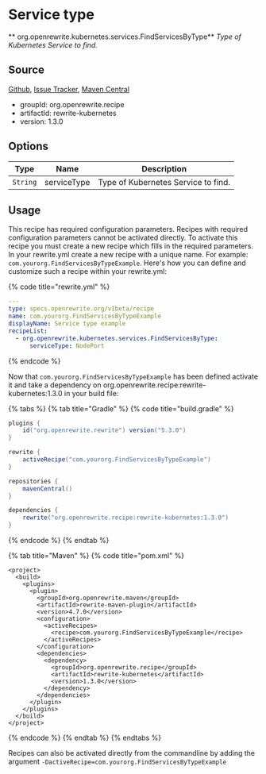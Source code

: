 # Service type

** org.openrewrite.kubernetes.services.FindServicesByType**
_Type of Kubernetes Service to find._

## Source

[Github](https://github.com/openrewrite/rewrite-kubernetes), [Issue Tracker](https://github.com/openrewrite/rewrite-kubernetes/issues), [Maven Central](https://search.maven.org/artifact/org.openrewrite.recipe/rewrite-kubernetes/1.3.0/jar)

* groupId: org.openrewrite.recipe
* artifactId: rewrite-kubernetes
* version: 1.3.0

## Options

| Type | Name | Description |
| -- | -- | -- |
| `String` | serviceType | Type of Kubernetes Service to find. |


## Usage

This recipe has required configuration parameters. Recipes with required configuration parameters cannot be activated directly. To activate this recipe you must create a new recipe which fills in the required parameters. In your rewrite.yml create a new recipe with a unique name. For example: `com.yourorg.FindServicesByTypeExample`.
Here's how you can define and customize such a recipe within your rewrite.yml:

{% code title="rewrite.yml" %}
```yaml
---
type: specs.openrewrite.org/v1beta/recipe
name: com.yourorg.FindServicesByTypeExample
displayName: Service type example
recipeList:
  - org.openrewrite.kubernetes.services.FindServicesByType:
      serviceType: NodePort
```
{% endcode %}

Now that `com.yourorg.FindServicesByTypeExample` has been defined activate it and take a dependency on org.openrewrite.recipe:rewrite-kubernetes:1.3.0 in your build file:

{% tabs %}
{% tab title="Gradle" %}
{% code title="build.gradle" %}
```groovy
plugins {
    id("org.openrewrite.rewrite") version("5.3.0")
}

rewrite {
    activeRecipe("com.yourorg.FindServicesByTypeExample")
}

repositories {
    mavenCentral()
}

dependencies {
    rewrite("org.openrewrite.recipe:rewrite-kubernetes:1.3.0")
}
```
{% endcode %}
{% endtab %}

{% tab title="Maven" %}
{% code title="pom.xml" %}
```markup
<project>
  <build>
    <plugins>
      <plugin>
        <groupId>org.openrewrite.maven</groupId>
        <artifactId>rewrite-maven-plugin</artifactId>
        <version>4.7.0</version>
        <configuration>
          <activeRecipes>
            <recipe>com.yourorg.FindServicesByTypeExample</recipe>
          </activeRecipes>
        </configuration>
        <dependencies>
          <dependency>
            <groupId>org.openrewrite.recipe</groupId>
            <artifactId>rewrite-kubernetes</artifactId>
            <version>1.3.0</version>
          </dependency>
        </dependencies>
      </plugin>
    </plugins>
  </build>
</project>
```
{% endcode %}
{% endtab %}
{% endtabs %}

Recipes can also be activated directly from the commandline by adding the argument `-DactiveRecipe=com.yourorg.FindServicesByTypeExample`
